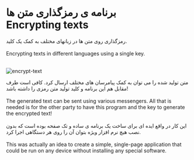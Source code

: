 <h1>
برنامه ی رمزگذاری متن ها
<br>
Encrypting texts 
</h1>

رمزگذاری روی متن ها در زبانهای مختلف به کمک یک کلید.
<br><br>
Encrypting texts in different languages ​​using a single key.
<br><br>

![encrypt-text](https://github.com/user-attachments/assets/ef5945b3-eb32-4e05-8309-060785c2501b)

متن تولید شده را می توان به کمک پیامرسان های مختلف ارسال کرد. کافی است طرف مقابل هم این برنامه و کلید تولید متن رمزی را داشته باشد!
<br><br>
The generated text can be sent using various messengers. All that is needed is for the other party to have this program and the key to generate the encrypted text!
<br><br>
این کار در واقع ایده ای برای ساخت یک برنامه ی ساده و تک صفحه بوده است که بدون نصب هیچ نرم افزار ویژه بتوان آن را روی هر دستگاهی اجرا کرد.
<br><br>
This was actually an idea to create a simple, single-page application that could be run on any device without installing any special software.

